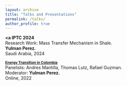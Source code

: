 ```yaml
---
layout: archive
title: "Talks and Presentations"
permalink: /talks/
author_profile: true
---
```

<b><a IPTC 2024</a></b> <br>
Research Work: Mass Transfer Mechanism in Shale. <br>
<b>Yulman Perez.</b><br>
Saudi Arabia, 2024 <br>
  


<b><a style="font-size:1.2vw;" href="https://www.youtube.com/watch?v=WBLWL1uBDSw"> Energy Transition in Colombia</a></b> <br>
Panelists: Andres Mantilla, Thomas Lutz, Rafael Guzman. <br>
Moderator: <b>Yulman Perez.</b><br>
Online, 2022 <br>
  


